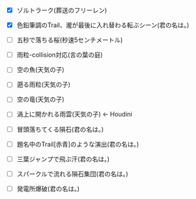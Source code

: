 - [x] ゾルトラーク(葬送のフリーレン)
- [x] 色鉛筆調のTrail、瀧が最後に入れ替わる転ぶシーン(君の名は。)
- [ ] 五秒で落ちる桜(秒速5センチメートル)
- [ ] 雨粒-collision対応(言の葉の庭)
- [ ] 空の魚(天気の子)
- [ ] 遡る雨粒(天気の子)
- [ ] 空の竜(天気の子)
- [ ] 渦上に開かれる雨雲(天気の子) <- Houdini
- [ ] 冒頭落ちてくる隕石(君の名は。)
- [ ] 題名中のTrail[赤青]のような演出(君の名は。)
- [ ] 三葉ジャンプで飛ぶ汗(君の名は。)
- [ ] スパークルで流れる隕石集団(君の名は。)
- [ ] 発電所爆破(君の名は。)

